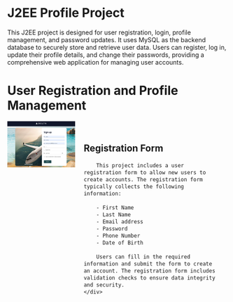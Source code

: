 # J2EE Profile Project

This J2EE project is designed for user registration, login, profile management, and password updates. It uses MySQL as the backend database to securely store and retrieve user data. Users can register, log in, update their profile details, and change their passwords, providing a comprehensive web application for managing user accounts.

# User Registration and Profile Management

<div style="display: flex;">
    <div style="flex: 1;">
        <img src="user-profile/images/register.png" alt="Registration Form" width="300">
    </div>
    <div style="flex: 2; padding: 20px;">
        <h2>Registration Form</h2>
        
        This project includes a user registration form to allow new users to create accounts. The registration form typically collects the following information:
        
        - First Name
        - Last Name
        - Email address
        - Password
        - Phone Number
        - Date of Birth
        
        Users can fill in the required information and submit the form to create an account. The registration form includes validation checks to ensure data integrity and security.
    </div>
</div>
